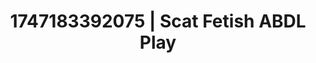 ---
categories:
- Eye contact kink
- Giantess fetish
- Rough sex
- Modesty
- Delicate restraint
image: /assets/images/1747183392075.jpg
layout: post
seo:
  description: Featured content with high-quality Scat Fetish, ABDL Play. HD images
    available.
  keywords: Scat Fetish, ABDL Play
  og_image: /assets/images/1747183392075.jpg
  schema_type: VisualArtwork
tags:
- ABDL Play
- Scat Fetish
- '#1747183392075'
title: 1747183392075 | Scat Fetish ABDL Play
---